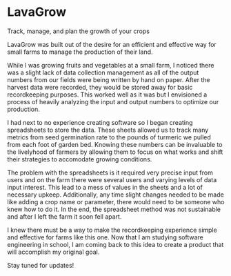 # LavaGrow
Track, manage, and plan the growth of your crops

LavaGrow was built out of the desire for an efficient and effective way for small farms to manage the production of their land. 

While I was growing fruits and vegetables at a small farm, I noticed there was a slight lack of data collection management as all of the output numbers from our fields were being written by hand on paper. After the harvest data were recorded, they would be stored away for basic recordkeeping purposes. This worked well as it was but I envisioned a process of heavily analyzing the input and output numbers to optimize our production. 

I had next to no experience creating software so I began creating spreadsheets to store the data. These sheets allowed us to track many metrics from seed germination rate to the pounds of turmeric we pulled from each foot of garden bed. Knowing these numbers can be invaluable to the livelyhood of farmers by allowing them to focus on what works and shift their strategies to accomodate growing conditions.  

The problem with the spreadsheets is it required very precise input from users and on the farm there were several users and varying levels of data input interest. This lead to a mess of values in the sheets and a lot of necessary upkeep. Additionally, any time slight changes needed to be made like adding a crop name or parameter, there would need to be someone who knew how to do it. In the end, the spreadsheet method was not sustainable and after I left the farm it soon fell apart.

I knew there must be a way to make the recordkeeping experience simple and effective for farms like this one. Now that I am studying software engineering in school, I am coming back to this idea to create a product that will accomplish my original goal.

Stay tuned for updates!
